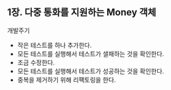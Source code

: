 ## 1장. 다중 통화를 지원하는 Money 객체

개발주기

- 작은 테스트를 하나 추가한다.
- 모든 테스트를 실행해서 테스트가 샐패하는 것을 확인한다.
- 조금 수정한다.
- 모든 테스트를 실행해서 테스트가 성공하는 것을 확인한다.
- 중복을 제거하기 위해 리팩토링을 한다.